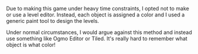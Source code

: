 Due to making this game under heavy time constraints, I opted not to make or use a level editor. Instead, each object is assigned a color and I used a generic paint tool to design the levels.

Under normal circumstances, I would argue against this method and instead use something like Ogmo Editor or Tiled. It's really hard to remember what object is what color!